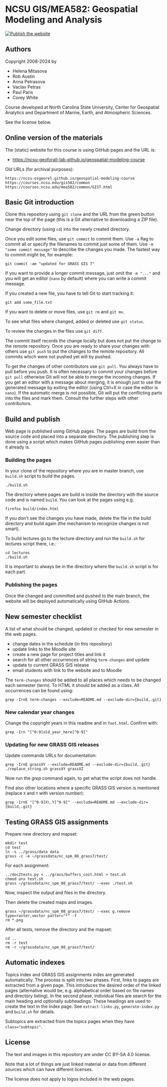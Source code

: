 NCSU GIS/MEA582: Geospatial Modeling and Analysis
=================================================

[![Publish the website](https://github.com/ncsu-geoforall-lab/geospatial-modeling-course/workflows/Publish%20the%20website/badge.svg)](https://github.com/ncsu-geoforall-lab/geospatial-modeling-course/actions?query=workflow%3A%22Publish+the+website%22)

Authors
-------

Copyright 2008-2024 by

 * Helena Mitasova
 * Rob Austin
 * Anna Petrasova
 * Vaclav Petras
 * Paul Paris
 * Corey White

Course developed at North Carolina State University,
Center for Geospatial Analytics and
Department of Marine, Earth, and Atmospheric Sciences.

See the license below.

Online version of the materials
-------------------------------

The (static) website for this course is using GitHub pages and the URL is:

* https://ncsu-geoforall-lab.github.io/geospatial-modeling-course

Old URLs (for archival purposes):

    https://ncsu-osgeorel.github.io/geospatial-modeling-course
    https://courses.ncsu.edu/gis582/common
    https://courses.ncsu.edu/mea582/common/GIST.html


Basic Git introduction
----------------------

Clone this repository using `git clone` and the URL from the green button
near the top of the page (this is a Git alternative to downloading a ZIP file).

Change directory (using `cd`) into the newly created directory.

Once you edit some files, use `git commit` to commit them. Use `-a` flag to
commit all or specify the filenames to commit just some of them.
Use `-m "some commit message"` to describe the changes you made.
The fastest way to commit might be, for example:

    git commit -am "updated for GRASS GIS 7"

If you want to provide a longer commit message, just omit the `-m "..."` and
you will get an editor (`nano` by default) where you can write a commit message.

If you created a new file, you have to tell Git to start tracking it:

    git add some_file.txt

If you want to delete or move files, use `git rm` and `git mv`.

To see what files where changed, added or deleted use `git status`.

To review the changes in the files use `git diff`.

The commit itself records the change locally but does not put the change
to the remote repository.
Once you are ready to share your changes with others use `git push`
to put the changes to the remote repository.
All commits which were not pushed yet will by pushed.

To get the changes of other contributors use `git pull`.
You always have to pull before you push. It is often necessary to commit
your changes before `git pull` otherwise Git will not be able to merge
the incoming changes. If you get an editor with a message about merging,
it is enough just to use the generated message by exiting the editor
(using Ctrl+X in case the editor is `nano`).
If the automatic merge is not possible, Git will put the conflicting parts
into the files and mark them. Consult the further steps with other contributors.


Build and publish
-----------------

Web page is published using GitHub pages. The pages are build from the source
code and placed into a separate directory. The publishing step
is done using a script which makes GitHub pages publishing
even easier than it already is.


### Building the pages

In your clone of the repository where you are in master branch,
use `build.sh` script to build the pages.

    ./build.sh

The directory where pages are build is inside the directory with
the source code and is named `build`.
You can look at the pages using e.g.

    firefox build/index.html

If you don't see the changes you have made, delete the file in the build
directory and build again (the mechanism to recognize changes is not smart).

To build lectures go to the lecture directory and run the `build.sh`
for lectures script there, i.e.:

    cd lectures
    ./build.sh

It is important to always be in the directory where the `build.sh`
script is for each part.

### Publishing the pages

Once the changed and committed and pushed to the main branch, the
website will be deployed automatically using GitHub Actions.


New semester checklist
----------------------

A list of what should be changed, updated or checked for new semester
in the web pages.

* change dates in the schedule (in this repository)
* update links to the Moodle site
* create a new page for project titles and link it
* search for all other occurrences of string `term-changes` and update
* update to current GRASS GIS release
* email students with link to the website and to Moodle

The `term-changes` should be added to all places which needs to be
changed each semester (term). To HTML it should be added as a class.
All occurrences can be found using:

```
grep -IrnE term-changes --exclude=README.md --exclude-dir={build,.git}
```

### New calendar year changes

Change the copyright years in this readme and in `foot.html`.
Confirm with:

```
grep -Irn "[^0-9]old_year_here[^0-9]"
```

### Updating for new GRASS GIS releases

Update commands URLs for documentation:

```
grep -IrnE grassXY --exclude=README.md --exclude-dir={build,.git}
./replace_string.sh grassXY grassXZ
```

Now run the *grep* command again, to get what the script does not
handle.

Find also other locations where a specific GRASS GIS version is
mentioned (replace `X` and `Y` with version number):

```
grep -IrnE "[^0-9]X\.Y[^0-9]" --exclude=README.md --exclude-dir={build,.git}
```

Testing GRASS GIS assignments
-----------------------------

Prepare new directory and mapset:

```
mkdir test
cd test
ln -s ../grass/data data
grass -c -e ~/grassdata/nc_spm_08_grass7/test/
```

For each assignment:

```
../doc2tests.py < ../grass/buffers_cost.html > test.sh
chmod u+x test.sh
grass ~/grassdata/nc_spm_08_grass7/test/ --exec ./test.sh
```

Now, inspect the output and files in the directory.

Then delete the created maps and images.

```
grass ~/grassdata/nc_spm_08_grass7/test/ --exec g.remove type=raster,vector patter="*" -f
rm *.png
```

After all tests, remove the directory and the mapset:

```
cd ..
rm -r test
rm -r ~/grassdata/nc_spm_08_grass7/test/
```

Automatic indexes
-----------------

Topics index and GRASS GIS assignments index are generated automatically.
The process is split into two phases. First, links to pages are extracted
from a given page. This introduces the desired order of the linked pages
(alternative would be, e.g. alphabetical order based on file names
and directory listing). In the second phase, individual files are search
for the main heading and optionally subheadings. These headings
are used to create the text in the index page.
See `extract-links.py`, `generate-index.py` and `build.sh` for details.

Subtopics are extracted from the topics pages when they have `class="subtopic"`.


License
-------

The text and images in this repository are under CC BY-SA 4.0 license.

Note that a lot of things are just linked material or data from different
sources which can have different licenses.

The license does not apply to logos included in the web pages.
